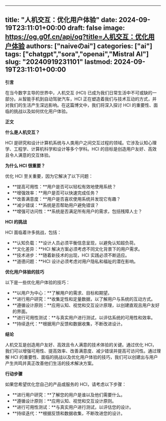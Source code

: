 
---
title: "人机交互：优化用户体验"
date: 2024-09-19T23:11:01+00:00
draft: false
image: https://og.g0f.cn/api/og?title=人机交互：优化用户体验
authors: ["naiveのai"]
categories: ["ai"]
tags: ["chatgpt","sora","openai","Mistral AI"]
slug: "20240919231101"
lastmod: 2024-09-19T23:11:01+00:00
---
**引言**

在当今数字主导的世界中，人机交互 (HCI) 已成为我们日常生活中不可或缺的一部分。从智能手机到自动驾驶汽车，HCI 正在塑造着我们与技术互动的方式，并对我们的生活产生深远影响。在这篇博文中，我们将深入探讨 HCI 的重要性、面临的挑战以及如何优化用户体验。

**正文**

**什么是人机交互？**

HCI 是研究和设计计算机系统与人类用户之间交互过程的领域。它涉及认知心理学、工程学、计算机科学和设计等多个学科。HCI 的目标是创造用户友好、高效且令人满意的交互体验。

**为什么 HCI 很重要？**

优化 HCI 至关重要，因为它解决了以下问题：

- **提高可用性：**用户是否可以轻松有效地使用系统？
- **增强效率：**用户是否可以快速完成任务？
- **改善满意度：**用户是否喜欢使用系统并发现它有趣？
- **减少错误：**系统是否帮助用户避免错误？
- **增强可访问性：**系统是否满足所有用户的需求，包括残障人士？

**HCI 的挑战**

HCI 面临着许多挑战，包括：

- **认知负载：**设计人员必须平衡信息呈现，以避免认知超负荷。
- **文化差异：**HCI 解决方案必须考虑不同文化背景下的用户需求。
- **技术进步：**随着新技术的出现，HCI 实践必须不断适应。
- **道德问题：**HCI 设计必须考虑对用户隐私和福祉的潜在影响。

**优化用户体验的技巧**

以下是一些优化用户体验的技巧：

- **以用户为中心：**了解用户的需求、目标和期望。
- **进行用户研究：**收集定性和定量数据，以了解用户与系统的互动方式。
- **遵循设计原则：**应用认知、视觉和交互设计原理，以创建直观且用户友好的界面。
- **进行可用性测试：**与真实用户进行测试，以评估系统的可用性和效率。
- **持续迭代：**根据用户反馈和数据收集，不断改进设计。

**结论**

人机交互是创造用户友好、高效且令人满意的技术体验的关键。通过优化 HCI，我们可以增强可用性、提高效率、改善满意度、减少错误并提高可访问性。通过理解 HCI 的重要性、面临的挑战以及优化用户体验的技巧，我们可以创建出与用户产生共鸣并真正改善他们生活的技术解决方案。

**行动步骤**

如果您希望优化您自己的产品或服务的 HCI，请考虑以下步骤：

- **进行用户研究：**了解您的用户是谁以及他们需要什么。
- **遵循设计原则：**应用认知、视觉和交互设计原则。
- **进行可用性测试：**与真实用户进行测试，以评估您的设计。
- **持续迭代：**根据反馈和数据收集，不断改进您的设计。